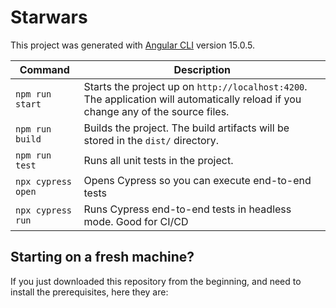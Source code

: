 # Starwars

This project was generated with [Angular CLI](https://github.com/angular/angular-cli) version 15.0.5.

| Command            | Description                                                                                                                        |
| ------------------ | ---------------------------------------------------------------------------------------------------------------------------------- |
| `npm run start`    | Starts the project up on `http://localhost:4200`. The application will automatically reload if you change any of the source files. |
| `npm run build`    | Builds the project. The build artifacts will be stored in the `dist/` directory.                                                   |
| `npm run test`     | Runs all unit tests in the project.                                                                                                |
| `npx cypress open` | Opens Cypress so you can execute end-to-end tests                                                                                  |
| `npx cypress run`  | Runs Cypress end-to-end tests in headless mode. Good for CI/CD                                                                     |

## Starting on a fresh machine?

If you just downloaded this repository from the beginning, and need to install the prerequisites, here they are:
